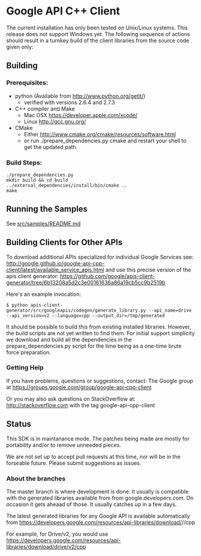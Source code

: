 # Google API C++ Client

The current installation has only been tested on Unix/Linux systems.
This release does not support Windows yet. The following sequence of
actions should result in a turnkey build of the client libraries from
the source code given only:

## Building

### Prerequisites:
* python   (Available from http://www.python.org/getit/)
  - verified with versions 2.6.4 and 2.7.3
* C++ compiler and Make
  - Mac OSX https://developer.apple.com/xcode/
  - Linux   http://gcc.gnu.org/
* CMake
  - Either http://www.cmake.org/cmake/resources/software.html
  - or run ./prepare_dependencies.py cmake
    and restart your shell to get the updated path.

### Build Steps:

    ./prepare_dependencies.py
    mkdir build && cd build
    ../external_dependencies/install/bin/cmake ..
    make

## Running the Samples

See [src/samples/README.md](src/samples/README.md)


## Building Clients for Other APIs

To download additional APIs specialized for individual Google Services see:
http://google.github.io/google-api-cpp-client/latest/available_service_apis.html
and use this precise version of the apis client generator:
https://github.com/google/apis-client-generator/tree/6b13208a5d2c3e00161636a86a19cb5cc9b2519b

Here's an example invocation:

    $ python apis-client-generator/src/googleapis/codegen/generate_library.py --api_name=drive --api_version=v2 --language=cpp --output_dir=/tmp/generated

It should be possible to build this from existing installed libraries.
However, the build scripts are not yet written to find them. For initial
support simplicity we download and build all the dependencies in the
prepare_dependencies.py script for the time being as a one-time brute
force preparation.

### Getting Help

If you have problems, questions or suggestions, contact:
  The Google group at https://groups.google.com/group/google-api-cpp-client

Or you may also ask questions on StackOverflow at:
   http://stackoverflow.com with the tag google-api-cpp-client

## Status

  This SDK is in maintanance mode. The patches being made are mostly for
  portability and/or to remove unneeded pieces.

  We are not set up to accept pull requests at this time, nor will be in the
  forseable future. Please submit suggestions as issues.

### About the branches

  The master branch is where development is done. It usually is compatible with
  the generated libraries available from from google.developers.com. On occasion
  it gets aheaad of those. It usually catches up in a few days.

  The latest generated libraries for any Google API is available automatically
  from
  https://developers.google.com/resources/api-libraries/download/<API>/<VERSION>/cpp

  For example, for Drive/v2, you would use
  https://developers.google.com/resources/api-libraries/download/drive/v2/cpp
